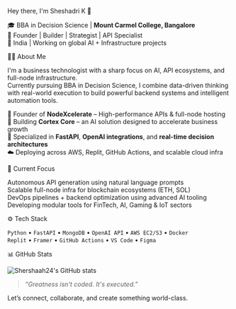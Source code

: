 Hey there, I'm Sheshadri K 👋

🎓 BBA in Decision Science | **Mount Carmel College, Bangalore**  
💼 Founder | Builder | Strategist | API Specialist  
📍 India | Working on global AI + Infrastructure projects

👨‍💻 About Me

I'm a business technologist with a sharp focus on AI, API ecosystems, and full-node infrastructure.  
Currently pursuing BBA in Decision Science, I combine data-driven thinking with real-world execution to build powerful backend systems and intelligent automation tools.

🔧 Founder of **NodeXcelerate** – High-performance APIs & full-node hosting  
🧠 Building **Cortex Core** – an AI solution designed to accelerate business growth  
💬 Specialized in **FastAPI**, **OpenAI integrations**, and **real-time decision architectures**  
☁️ Deploying across AWS, Replit, GitHub Actions, and scalable cloud infra

🚀 Current Focus

Autonomous API generation using natural language prompts  
Scalable full-node infra for blockchain ecosystems (ETH, SOL)  
DevOps pipelines + backend optimization using advanced AI tooling  
Developing modular tools for FinTech, AI, Gaming & IoT sectors

⚙️ Tech Stack

`Python` • `FastAPI` • `MongoDB` • `OpenAI API` • `AWS EC2/S3` • `Docker`  
`Replit` • `Framer` • `GitHub Actions` • `VS Code` • `Figma`

 📊 GitHub Stats

![Shershaah24's GitHub stats](https://github-readme-stats.vercel.app/api?username=Shershaah24&show_icons=true&theme=radical)

> _“Greatness isn't coded. It's executed.”_

Let’s connect, collaborate, and create something world-class.
